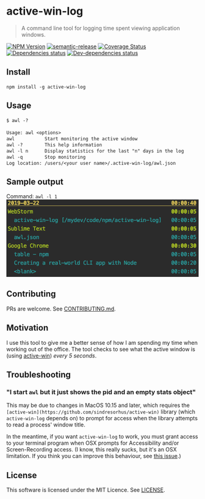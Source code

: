 # active-win-log

> A command line tool for logging time spent viewing application windows.

[![NPM Version](https://img.shields.io/npm/v/active-win-log.svg?style=flat-square)](http://npm.im/active-win-log)
[![semantic-release](https://img.shields.io/badge/%20%20%F0%9F%93%A6%F0%9F%9A%80-semantic--release-e10079.svg)](https://github.com/semantic-release/semantic-release)
[![Coverage Status](https://coveralls.io/repos/github/uglow/active-win-log/badge.svg?branch=master)](https://coveralls.io/github/uglow/active-win-log?branch=master)
[![Dependencies status](https://david-dm.org/uglow/active-win-log/status.svg?theme=shields.io)](https://david-dm.org/uglow/active-win-log#info=dependencies)
[![Dev-dependencies status](https://david-dm.org/uglow/active-win-log/dev-status.svg?theme=shields.io)](https://david-dm.org/uglow/active-win-log#info=devDependencies)


## Install

    npm install -g active-win-log


## Usage

```
$ awl -?

Usage: awl <options>
awl           Start monitoring the active window
awl -?        This help information
awl -l n      Display statistics for the last "n" days in the log
awl -q        Stop monitoring
Log location: /users/<your user name>/.active-win-log/awl.json

```

## Sample output
Command: `awl -l 1`
![screen shot](screenshot.png)

## Contributing

PRs are welcome. See [CONTRIBUTING.md](CONTRIBUTING.md).

## Motivation

I use this tool to give me a better sense of how I am spending my time when working out of the office. The tool checks
to see what the active window is (using [active-win](https://www.npmjs.com/package/active-win)) _every 5 seconds_. 

## Troubleshooting

### "I start `awl` but it just shows the pid and an empty stats object"

This may be due to changes in MacOS 10.15 and later, which requires the `[active-win](https://github.com/sindresorhus/active-win)`
library (which `active-win-log` depends on) to prompt for access when the library attempts to read a process' window title.

In the meantime, if you want `active-win-log` to work, you must grant access to your terminal program when OSX
prompts for Accessibility and/or Screen-Recording access. (I know, this really sucks, but it's an OSX limitation.
If you think you can improve this behaviour, see [this issue](https://github.com/sindresorhus/active-win/issues/97).)

## License

This software is licensed under the MIT Licence. See [LICENSE](LICENSE).


